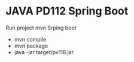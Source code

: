 # JAVA PD112 Spring Boot

Run project mvn Srping boot
* mvn compile
* mvn package
* java -jar target/pv116.jar